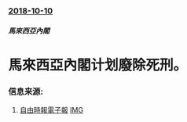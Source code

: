 ### [2018-10-10](/news/2018/10/10/index.md)

##### 馬來西亞內閣
# 馬來西亞內閣计划廢除死刑。 




### 信息来源:

1. [自由時報電子報](http://news.ltn.com.tw/news/world/breakingnews/2577105) [IMG](https://img.ltn.com.tw/Upload/news/600/2018/10/10/phpzXhf6b.jpg)
